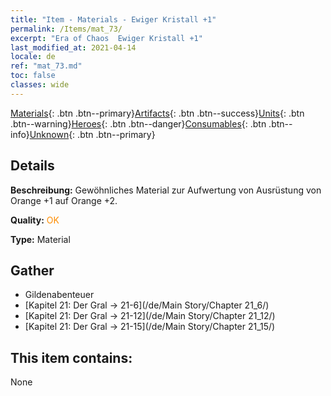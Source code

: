 ```yaml
---
title: "Item - Materials - Ewiger Kristall +1"
permalink: /Items/mat_73/
excerpt: "Era of Chaos  Ewiger Kristall +1"
last_modified_at: 2021-04-14
locale: de
ref: "mat_73.md"
toc: false
classes: wide
---
```

 [Materials](/de/Items/){: .btn .btn--primary}[Artifacts](/de/Items/Artifacts/){: .btn .btn--success}[Units](/de/Items/Units/){: .btn .btn--warning}[Heroes](/de/Items/Heroes/){: .btn .btn--danger}[Consumables](/de/Items/Consumables/){: .btn .btn--info}[Unknown](/de/Items/Unknown/){: .btn .btn--primary}

## Details
 **Beschreibung:** Gewöhnliches Material zur Aufwertung von Ausrüstung von Orange +1 auf Orange +2.

 **Quality:** <span style="color: #FF8C00">OK</span>

 **Type:** Material

## Gather

*    Gildenabenteuer 
*    [Kapitel 21: Der Gral -> 21-6](/de/Main Story/Chapter 21_6/) 
*    [Kapitel 21: Der Gral -> 21-12](/de/Main Story/Chapter 21_12/) 
*    [Kapitel 21: Der Gral -> 21-15](/de/Main Story/Chapter 21_15/) 

## This item contains:

  None

